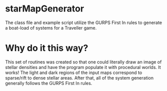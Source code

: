 # starMapGenerator
The class file and example script utilize the GURPS First In rules to generate a boat-load of systems for a Traveller game.

# Why do it this way?
This set of routines was created so that one could literally draw an image of stellar densities and have the program populate it with procedural worlds.  It works!  The light and dark regions of the input maps correspond to sparse/rift to dense stellar areas.  After that, all of the system generation generally follows the GURPS First In rules.

